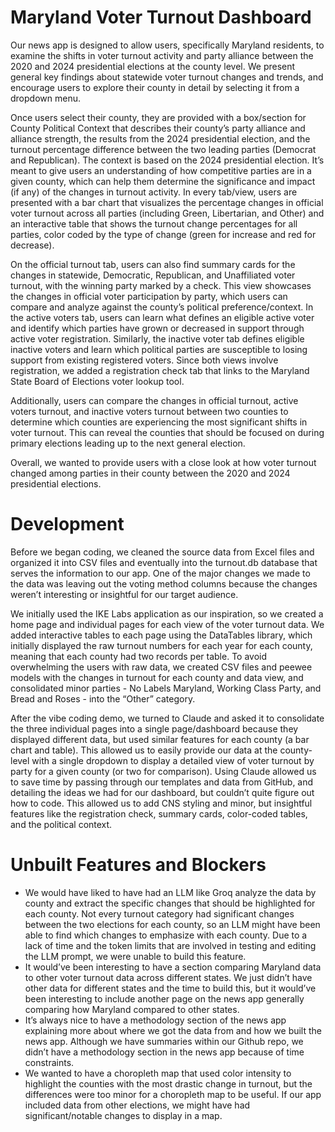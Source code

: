 # Maryland Voter Turnout Dashboard
Our news app is designed to allow users, specifically Maryland residents, to examine the shifts in voter turnout activity and party alliance between the 2020 and 2024 presidential elections at the county level. We present general key findings about statewide voter turnout changes and trends, and encourage users to explore their county in detail by selecting it from a dropdown menu.

Once users select their county, they are provided with a box/section for County Political Context that describes their county’s party alliance and alliance strength, the results from the 2024 presidential election, and the turnout percentage difference between the two leading parties (Democrat and Republican). The context is based on the 2024 presidential election. It’s meant to give users an understanding of how competitive parties are in a given county, which can help them determine the significance and impact (if any) of the changes in turnout activity. In every tab/view, users are presented with a bar chart that visualizes the percentage changes in official voter turnout across all parties (including Green, Libertarian, and Other) and an interactive table that shows the turnout change percentages for all parties, color coded by the type of change (green for increase and red for decrease).  

On the official turnout tab, users can also find summary cards for the changes in statewide, Democratic, Republican, and Unaffiliated voter turnout, with the winning party marked by a check. This view showcases the changes in official voter participation by party, which users can compare and analyze against the county’s political preference/context. In the active voters tab, users can learn what defines an eligible active voter and identify which parties have grown or decreased in support through active voter registration. Similarly, the inactive voter tab defines eligible inactive voters and learn which political parties are susceptible to losing support from existing registered voters. Since both views involve registration, we added a registration check tab that links to the Maryland State Board of Elections voter lookup tool. 

Additionally, users can compare the changes in official turnout, active voters turnout, and inactive voters turnout between two counties to determine which counties are experiencing the most significant shifts in voter turnout. This can reveal the counties that should be focused on during primary elections leading up to the next general election. 

Overall, we wanted to provide users with a close look at how voter turnout changed among parties in their county between the 2020 and 2024 presidential elections. 

# Development 
Before we began coding, we cleaned the source data from Excel files and organized it into CSV files and eventually into the turnout.db database that serves the information to our app. One of the major changes we made to the data was leaving out the voting method columns because the changes weren’t interesting or insightful for our target audience. 

We initially used the IKE Labs application as our inspiration, so we created a home page and individual pages for each view of the voter turnout data. We added interactive tables to each page using the DataTables library, which initially displayed the raw turnout numbers for each year for each county, meaning that each county had two records per table. To avoid overwhelming the users with raw data, we created CSV files and peewee models with the changes in turnout for each county and data view, and consolidated minor parties - No Labels Maryland, Working Class Party, and Bread and Roses - into the “Other” category. 

After the vibe coding demo, we turned to Claude and asked it to consolidate the three individual pages into a single page/dashboard because they displayed different data, but used similar features for each county (a bar chart and table). This allowed us to easily provide our data at the county-level with a single dropdown to display a detailed view of voter turnout by party for a given county (or two for comparison). Using Claude allowed us to save time by passing through our templates and data from GitHub, and detailing the ideas we had for our dashboard, but couldn’t quite figure out how to code. This allowed us to add CNS styling and minor, but insightful features like the registration check, summary cards, color-coded tables, and the political context. 

# Unbuilt Features and Blockers
- We would have liked to have had an LLM like Groq analyze the data by county and extract the specific changes that should be highlighted for each county. Not every turnout category had significant changes between the two elections for each county, so an LLM might have been able to find which changes to emphasize with each county. Due to a lack of time and the token limits that are involved in testing and editing the LLM prompt, we were unable to build this feature.  
- It would’ve been interesting to have a section comparing Maryland data to other voter turnout data across different states. We just didn’t have other data for different states and the time to build this, but it would’ve been interesting to include another page on the news app generally comparing how Maryland compared to other states. 
- It’s always nice to have a methodology section of the news app explaining more about where we got the data from and how we built the news app. Although we have summaries within our Github repo, we didn’t have a methodology section in the news app because of time constraints.
- We wanted to have a choropleth map that used color intensity to highlight the counties with the most drastic change in turnout, but the differences were too minor for a choropleth map to be useful. If our app included data from other elections, we might have had significant/notable changes to display in a map.  